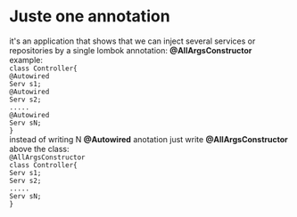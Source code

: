 #  Juste one annotation
it's an application that shows that we can inject several services or repositories by a single lombok annotation: **@AllArgsConstructor**<br>
example:<br>
`class Controller{`<br>
`@Autowired`<br>
`Serv s1;`<br>
`@Autowired`<br>
`Serv s2;`<br>
`.....`<br>
`@Autowired`<br>
`Serv sN;`<br>
`}`<br>
instead of writing N **@Autowired** anotation just write **@AllArgsConstructor** above the class:<br>
`@AllArgsConstructor`<br>
`class Controller{`<br>
`Serv s1;`<br>
`Serv s2;`<br>
`.....`<br>
`Serv sN;`<br>
`}`